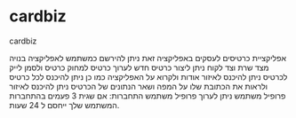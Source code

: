 # cardbiz
cardbiz

אפליקציית כרטיסים לעסקים
באפליקציה זאת ניתן להירשם כמשתמש לאפליקציה 
בנויה מצד שרת וצד לקוח
ניתן ליצור כרטיס חדש
לערוך כרטיס 
למחוק כרטיס
ולסמן לייק לכרטיס
ניתן להיכנס לאיזור אודות ולקרוא על האפליקציה
כמו כן ניתן להיכנס לכל כרטיס ולראות את הכתובת שלו על המפה ושאר הנתונים של הכרטיס
ניתן להיכנס לאיזור פרופיל משתמש
ניתן לערוך פרופיל משתמש
התחברות:
אם שגית 3 פעמים בהתחברות המשתמש שלך ייחסם ל 24 שעות.
